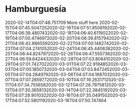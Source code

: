 # Hamburguesía

2020-02-14T04:07:48.751709
More stuff here
2020-02-15T04:07:45.5047252020-02-16T04:07:51.9508192020-02-17T04:06:39.4807432020-02-18T04:06:40.6119022020-02-19T04:07:00.4746972020-02-20T04:06:39.8157942020-02-21T04:06:42.8665592020-02-22T04:07:00.1482742020-02-23T04:07:04.2741052020-02-24T04:06:45.4406382020-02-25T04:06:44.8247972020-02-26T04:06:47.5557362020-02-27T04:06:59.6424432020-02-28T04:07:03.8064102020-02-29T04:07:01.7427022020-03-01T04:07:22.9194852020-03-03T04:07:00.1850732020-03-04T04:07:03.8472452020-03-05T04:07:04.2849792020-03-06T04:07:04.1687032020-03-07T04:07:07.2859772020-03-10T04:07:19.2631712020-03-11T04:07:34.7556582020-03-12T04:07:26.7975812020-03-13T04:07:30.3658132020-03-14T04:07:22.3845192020-03-15T04:07:29.9010322020-03-16T04:07:35.0491502020-03-17T04:07:52.5801192020-03-18T04:07:50.747464